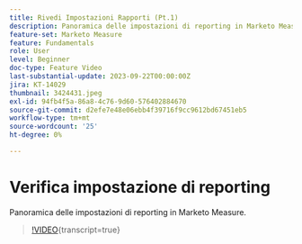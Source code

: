 ```yaml
---
title: Rivedi Impostazioni Rapporti (Pt.1)
description: Panoramica delle impostazioni di reporting in Marketo Measure.
feature-set: Marketo Measure
feature: Fundamentals
role: User
level: Beginner
doc-type: Feature Video
last-substantial-update: 2023-09-22T00:00:00Z
jira: KT-14029
thumbnail: 3424431.jpeg
exl-id: 94fb4f5a-86a8-4c76-9d60-576402884670
source-git-commit: d2efe7e48e06ebb4f39716f9cc9612bd67451eb5
workflow-type: tm+mt
source-wordcount: '25'
ht-degree: 0%

---
```


# Verifica impostazione di reporting

Panoramica delle impostazioni di reporting in Marketo Measure.

>[!VIDEO](https://video.tv.adobe.com/v/3453716/?learn=on&captions=ita){transcript=true}
